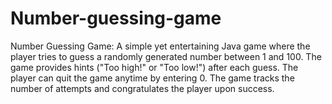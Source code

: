 # Number-guessing-game
Number Guessing Game: A simple yet entertaining Java game where the player tries to guess a randomly generated number between 1 and 100. The game provides hints ("Too high!" or "Too low!") after each guess. The player can quit the game anytime by entering 0. The game tracks the number of attempts and congratulates the player upon success.
